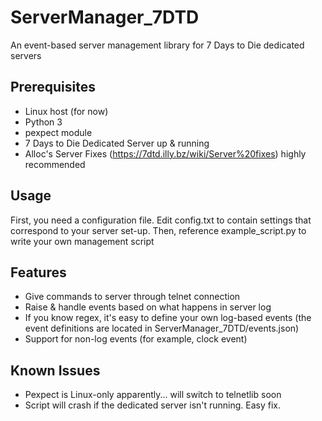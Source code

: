 ServerManager_7DTD
==================

An event-based server management library for 7 Days to Die dedicated servers

Prerequisites
--------------

* Linux host (for now)
* Python 3
* pexpect module
* 7 Days to Die Dedicated Server up & running
* Alloc's Server Fixes (https://7dtd.illy.bz/wiki/Server%20fixes) highly recommended

Usage
---------

First, you need a configuration file. Edit config.txt to contain settings that correspond to your server set-up.
Then, reference example_script.py to write your own management script

Features
---------
* Give commands to server through telnet connection
* Raise & handle events based on what happens in server log
* If you know regex, it's easy to define your own log-based events (the event definitions are located in ServerManager_7DTD/events.json)
* Support for non-log events (for example, clock event)

Known Issues
-------------

* Pexpect is Linux-only apparently... will switch to telnetlib soon
* Script will crash if the dedicated server isn't running. Easy fix.
